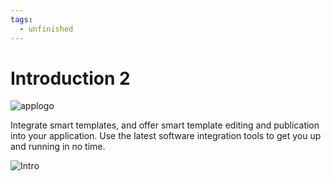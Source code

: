 ```yaml
---
tags:
  - unfinished
---
```


# Introduction 2

![applogo](/assets/CHILI_LOGOS_OK-09.svg)

Integrate smart templates, and offer smart template editing and publication into your application.
Use the latest software integration tools to get you up and running in no time.

![Intro](https://chilipublishdocs.imgix.net/GraFx_studio/intro.png?w=830&q=80)
